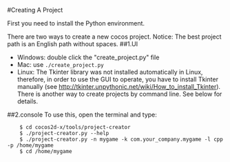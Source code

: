 #Creating A Project

First you need to install the Python environment.

There are two ways to create a new cocos project.
Notice: The best project path is an English path without spaces.
##1.UI
* Windows: double click the "create_project.py" file
* Mac: use `./create_project.py`
* Linux: The Tkinter library was not installed automatically in Linux, therefore, in order to use the GUI to operate, you have to install Tkinter manually (see http://tkinter.unpythonic.net/wiki/How_to_install_Tkinter). There is another way to create projects by command line. See below for details.

##2.console
To use this, open the terminal and type:
```
	$ cd cocos2d-x/tools/project-creator
	$ ./project-creator.py --help
	$ ./project-creator.py -n mygame -k com.your_company.mygame -l cpp -p /home/mygame
	$ cd /home/mygame
```
